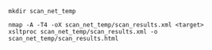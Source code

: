 
    mkdir scan_net_temp

    nmap -A -T4 -oX scan_net_temp/scan_results.xml <target>
    xsltproc scan_net_temp/scan_results.xml -o scan_net_temp/scan_results.html










